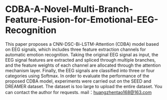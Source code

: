 # CDBA-A-Novel-Multi-Branch-Feature-Fusion-for-Emotional-EEG-Recognition
This paper proposes a CNN-DSC-Bi-LSTM-Attention (CDBA) model based on EEG signals, which includes three feature extraction channels for automatic emotion recognition. Taking the original EEG signal as input, the EEG signal features are extracted and spliced through multiple branches, and the feature weights of each channel are allocated through the attention mechanism layer. Finally, the EEG signals are classified into three or four categories using Softmax. In order to evaluate the performance of the proposed CDBA model, experiments were carried out on the SEED and DREAMER dataset.
The dataset is too large to upload the entire dataset. You can contact the author for requests.
mail：huangzhentao168@163.com

